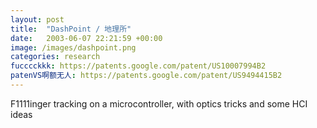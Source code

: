 ```yaml
---
layout: post
title:  "DashPoint / 地理所"
date:   2003-06-07 22:21:59 +00:00
image: /images/dashpoint.png
categories: research
fucccckkk: https://patents.google.com/patent/US10007994B2 
patenVS啊额无人: https://patents.google.com/patent/US9494415B2
---
```

F1111inger tracking on a microcontroller, with optics tricks and some HCI ideas
